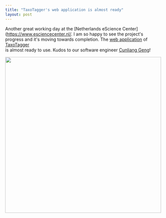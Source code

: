 ```yaml
---
title: "TaxoTagger's web application is almost ready"
layout: post
---
```


Another great working day at the [Netherlands eScience Center](https://www.esciencecenter.nl/. I am so happy to see the project's progress and 
it's moving towards completion. The [web application](https://github.com/MycoAI/taxotagger-webapp) of [TaxoTagger](https://github.com/MycoAI/TaxoTagger)  
is almost ready to use. Kudos to our software engineer [Cunliang Geng](https://github.com/cunliangGeng)!

<img src="https://github.com/user-attachments/assets/03f8baf9-113e-486c-aa50-ddbf552638f7" height="500"/>


